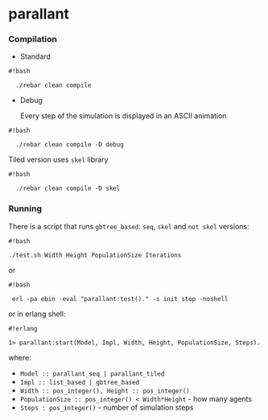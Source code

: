 # parallant #


### Compilation ###

* Standard
  
```
#!bash

  ./rebar clean compile
```

* Debug 

  Every step of the simulation is displayed in an ASCII animation
```
#!bash
  
  ./rebar clean compile -D debug
```

  Tiled version uses `skel` library

```
#!bash
  
  ./rebar clean compile -D skel
```


### Running ###

There is a script that runs `gbtree_based`: `seq`, `skel` and `not skel` versions:

```
#!bash

./test.sh Width Height PopulationSize Iterations

```


or


```
#!bash

 erl -pa ebin -eval "parallant:test()." -s init stop -noshell

```

or in erlang shell:

```
#!erlang

1> parallant:start(Model, Impl, Width, Height, PopulationSize, Steps).

```

where: 

* `Model :: parallant_seq | parallant_tiled`
* `Impl :: list_based | gbtree_based`
* `Width :: pos_integer(), Height :: pos_integer()`
* `PopulationSize :: pos_integer() < Width*Height` - how many agents
* `Steps : pos_integer()` - number of simulation steps